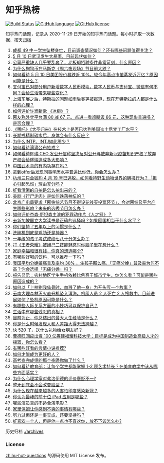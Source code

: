 # 知乎热榜
[![Build Status](https://github.com/ToWeLong/zhihu-hot-questions/workflows/CI/badge.svg)](https://github.com/ToWeLong/zhihu-hot-questions/actions)
[![GitHub language](https://img.shields.io/badge/language-golang-orange.svg)](https://golang.org/)
[![GitHub license](https://img.shields.io/github/license/ToWeLong/zhihu-hot-questions)](https://github.com/ToWeLong/zhihu-hot-questions/blob/main/LICENSE)

知乎热门话题，记录从 2020-11-29 日开始的知乎热门话题。每小时抓取一次数据，按天[归档](./archives)

<!-- BEGIN -->

1. [成都 49 中一学生坠楼身亡，目前调查情况如何？还有哪些问题值得关注？](https://www.zhihu.com/question/458690995)
1. [5 月 10 日武汉发生大暴雨，目前现状如何？](https://www.zhihu.com/question/458694221)
1. [公司严重缺人几乎要乱套了，老板却招聘条件非常苛刻，什么原因？](https://www.zhihu.com/question/458077938)
1. [为什么狗狗币在马斯克《周六夜现场》节目前大跌？](https://www.zhihu.com/question/458505263)
1. [如何看待 5 月 10 日美团股价暴跌近 10%，较今年高点市值蒸发近万亿？原因可能是什么？](https://www.zhihu.com/question/458673613)
1. [支付宝已对部分用户新增数字人民币模块，数字人民币与支付宝、微信有何不同？会给生活带来哪些变化？](https://www.zhihu.com/question/458640901)
1. [上海车展之后，特斯拉的问题如雨后春笋被报道，现在开特斯拉的人都是什么样的心理？](https://www.zhihu.com/question/458585086)
1. [如何评价许嵩新歌 《冰柜》？](https://www.zhihu.com/question/458749554)
1. [网友称外卖平台满 80 减 67 元，点进一看鸡腿饭 86 元，这种现象普遍吗？是否合理？](https://www.zhihu.com/question/458657073)
1. [《哪吒》《大圣归来》在技术上是否已达到美国迪士尼梦工厂水平？](https://www.zhihu.com/question/389058916)
1. [长期戒精制碳水后，身体会有什么反应？](https://www.zhihu.com/question/368157736)
1. [为什么INTP、INTJ如此稀少？](https://www.zhihu.com/question/357147669)
1. [如何看待滴滴公布抽成？](https://www.zhihu.com/question/458266748)
1. [如何看待辉瑞 CEO 发公开信称坚决反对公开与放弃新冠疫苗知识产权？放弃产权会给辉瑞造成多大影响？](https://www.zhihu.com/question/458516995)
1. [中国武术真的有内功存在吗？](https://www.zhihu.com/question/29086555)
1. [拿到offer后发现同事学历水平普遍比你低，你会怎么办？](https://www.zhihu.com/question/453425750)
1. [杭州三只金钱豹 4 月 19 号已逃脱，如何看待野生动物世界的瞒报行为？「担心引起恐慌」理由充分吗？](https://www.zhihu.com/question/458565862)
1. [好看清晰的自拍是怎么拍出来的？](https://www.zhihu.com/question/267598322)
1. [美剧《行尸走肉》是如何跌落神坛的？](https://www.zhihu.com/question/300658142)
1. [北京广电局要求「网络综艺节目不得设花钱买投票环节」，会对网综及平台产生哪些影响？未来的选秀节目怎么办？](https://www.zhihu.com/question/458698135)
1. [如何评价杰森·斯坦森主演的犯罪动作片《人之怒》？](https://www.zhihu.com/question/457101926)
1. [去新加坡国立大学读书是正确的选择吗？如果回国相当于什么水平？](https://www.zhihu.com/question/415399401)
1. [你们坚持了五年以上的习惯是什么？](https://www.zhihu.com/question/439042496)
1. [洗碗机到底是鸡肋还是神器？](https://www.zhihu.com/question/336267047)
1. [一年级的孩子考试成绩七八十分怎么办？](https://www.zhihu.com/question/423393543)
1. [打《王者荣耀》被妲己二技能魅惑时你脑子里在想什么？](https://www.zhihu.com/question/455738970)
1. [家庭幸福和很有钱，你真的想选哪个?](https://www.zhihu.com/question/455357456)
1. [有哪些好喝的饮料，可以推荐一下吗？](https://www.zhihu.com/question/278942720)
1. [我国平均分娩镇痛普及率约 30% ，生孩子那么痛，「无痛分娩」普及率为何不高？你会选择「无痛分娩」吗？](https://www.zhihu.com/question/458562621)
1. [报告显示：农村地区学生手机依赖比例高于城市学生，你怎么看？可能是哪些原因造成的？](https://www.zhihu.com/question/458628261)
1. [如何以「上神剔我仙骨时，血溅了他一身」为开头写一个故事？](https://www.zhihu.com/question/435874686)
1. [云南大理森林灭火直升机坠入洱海，机组人员 2 人死亡 2 人搜救中，目前进展如何？坠机原因可能是什么？](https://www.zhihu.com/question/458664094)
1. [有哪些人际关系方面的小技巧可以保护自己？](https://www.zhihu.com/question/36343659)
1. [生活中有哪些残忍的真相？](https://www.zhihu.com/question/63894266)
1. [目前为止，你总结出的最大人生经验是什么？](https://www.zhihu.com/question/313830485)
1. [你是什么时候发现人和人差距大得无法跨越？](https://www.zhihu.com/question/28087919)
1. [快 520 了，送什么礼物给女朋友好？](https://www.zhihu.com/question/323989785)
1. [曹德旺回应出资 100 亿筹建福耀科技大学：目标是成为中国制造业高级人才的摇篮，你怎么看？](https://www.zhihu.com/question/458657914)
1. [有哪些好看的言情小说推荐?](https://www.zhihu.com/question/378704818)
1. [如何才能成为更好的人？](https://www.zhihu.com/question/311751275)
1. [高考查完成绩的那个夜晚你做了什么？](https://www.zhihu.com/question/455878400)
1. [如何看待教育部：让每个学生都能掌握 1-2 项艺术特长？在美育教学中该从哪些方面落实？](https://www.zhihu.com/question/458077269)
1. [为什么心理学家对弗洛伊德的评价褒贬不一?](https://www.zhihu.com/question/458001165)
1. [整牙到底会不会改变脸型？](https://www.zhihu.com/question/29078408)
1. [为什么现在越来越多的人害怕印度感染新冠？](https://www.zhihu.com/question/384288033)
1. [你认为最棒的前十位 iPad 应用是哪些？](https://www.zhihu.com/question/34453138)
1. [哪些演员真的不适合演电影？](https://www.zhihu.com/question/451042144)
1. [家里保姆让你感到不爽的事情有哪些？](https://www.zhihu.com/question/20554063)
1. [努力过但还是一事无成，还要坚持吗？](https://www.zhihu.com/question/458113819)
1. [好喜欢一个人，但是他一点也不喜欢你，放不下该怎么办?](https://www.zhihu.com/question/457804417)

<!-- END -->

历史归档 [./archives](./archives)


### License
[zhihu-hot-questions](https://github.com/towelong/zhihu-hot-questions) 的源码使用 MIT License 发布。